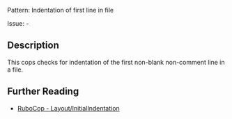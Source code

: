 Pattern: Indentation of first line in file

Issue: -

## Description

This cops checks for indentation of the first non-blank non-comment line in a file.

## Further Reading

* [RuboCop - Layout/InitialIndentation](https://rubocop.readthedocs.io/en/latest/cops_layout/#layoutinitialindentation)
